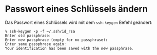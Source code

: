 # Passwort eines Schlüssels ändern
Das Passwort eines Schlüssels wird mit dem `ssh-keygen` Befehl geändert:

```no-highlight
% ssh-keygen -p -f ~/.ssh/id_rsa
Enter old passphrase:
Enter new passphrase (empty for no passphrase):
Enter same passphrase again:
Your identification has been saved with the new passphrase.
```
